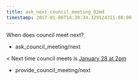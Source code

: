 ```yaml
---
title: ask_next_council_meeting_02md
timestamp: 2017-01-06T14:30:34.329524311-08:00
---
```


When does council meet next?
* ask_council_meeting/next

< Next time council meets is [January 28 at 2pm](time/council_meeting_time)
* provide_council_meeting/next
